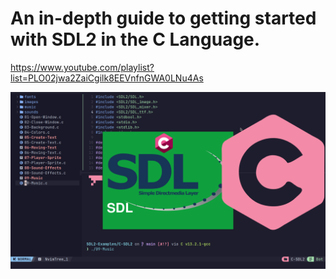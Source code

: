 # An in-depth guide to getting started with SDL2 in the C Language.

https://www.youtube.com/playlist?list=PLO02jwa2ZaiCgilk8EEVnfnGWA0LNu4As

![Screenshot](screenshot.png)
